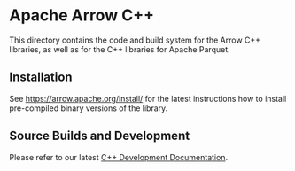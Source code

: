 <!---
  Licensed to the Apache Software Foundation (ASF) under one
  or more contributor license agreements.  See the NOTICE file
  distributed with this work for additional information
  regarding copyright ownership.  The ASF licenses this file
  to you under the Apache License, Version 2.0 (the
  "License"); you may not use this file except in compliance
  with the License.  You may obtain a copy of the License at

    http://www.apache.org/licenses/LICENSE-2.0

  Unless required by applicable law or agreed to in writing,
  software distributed under the License is distributed on an
  "AS IS" BASIS, WITHOUT WARRANTIES OR CONDITIONS OF ANY
  KIND, either express or implied.  See the License for the
  specific language governing permissions and limitations
  under the License.
-->

# Apache Arrow C++

This directory contains the code and build system for the Arrow C++ libraries,
as well as for the C++ libraries for Apache Parquet.

## Installation

See https://arrow.apache.org/install/ for the latest instructions how
to install pre-compiled binary versions of the library.

## Source Builds and Development

Please refer to our latest [C++ Development Documentation][1].

[1]: https://arrow.apache.org/docs/dev/developers/cpp/
